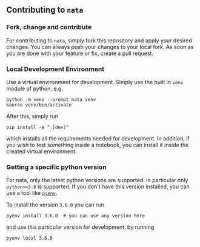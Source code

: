 ## Contributing to `nata`

### Fork, change and contribute

For contributing to `nata`, simply fork this repository and apply your desired
changes. You can always push your changes to your local fork. As soon as you
are done with your feature or fix, create a pull request.

### Local Development Environment

Use a virtual environment for development. Simply use the built in `venv`
module of python, e.g.

```shell
python -m venv --prompt nata venv
source venv/bin/activate
```

After this, simply run

```shell
pip install -e ".[dev]"
```

which installs all the requirements needed for development. In addition, if you
wish to test something inside a notebook, you can install it inside the created
virtual environment.

### Getting a specific python version

For nata, only the latest python versions are supported. In particular only
`python>=3.6` is supported. If you don't have this version installed, you can
use a tool like [`pyenv`](https://github.com/pyenv/pyenv).

To install the version `3.6.0` you can run

```shell
pyenv install 3.6.0  # you can use any version here
```

and use this particular version for development, by running

```shell
pyenv local 3.6.0
```
